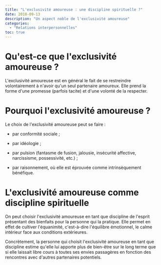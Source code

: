 ```yaml
---
title: "L'exclusivité amoureuse : une discipline spirituelle ?"
date: 2018-09-13
description: "Un aspect noble de l'exclusivité amoureuse"
categories:
  - "Relations interpersonnelles"
toc: true
---
```


# Qu'est-ce que l'exclusivité amoureuse ?
L'exclusivité amoureuse est en général le fait de se restreindre volontairement à n'avoir qu'un seul partenaire amoureux. Elle prend la forme d'une promesse (parfois tacite) et d'une volonté de la respecter.

# Pourquoi l'exclusivité amoureuse ?
Le choix de l'exclusivité amoureuse peut se faire :

- par conformité sociale ;

- par idéologie ;

- par pulsion (fantasme de fusion, jalousie, insécurité affective, narcissisme, possessivité, etc.) ;

- par raisonnement, où elle est éprouvée comme intrinsèquement bénéfique.

# L'exclusivité amoureuse comme discipline spirituelle
On peut choisir l'exclusivité amoureuse en tant que discipline de l'esprit présentant des bienfaits pour la personne qui la pratique. Elle permet en effet de cultiver l'équanimité, c'est-à-dire l'équilibre émotionnel, le calme intérieur face aux conditions extérieures.

Concrètement, la personne qui choisit l'exclusivité amoureuse en tant que discipline estime qu'elle lui apporte plus de bien-être sur le long terme que si elle laissait libre cours à toutes ses envies passagères en fonction des rencontres avec d'autres partenaires potentiels.
